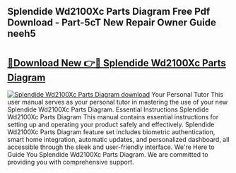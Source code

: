 ## Splendide Wd2100Xc Parts Diagram Free Pdf Download - Part-5cT New Repair Owner Guide neeh5

# <h2><a href="http://dfkz0dx.blite.top/?on=Splendide+Wd2100Xc+Parts+Diagram">🔗Download New 👉🔴 Splendide Wd2100Xc Parts Diagram</a></h2>

[![Splendide Wd2100Xc Parts Diagram download](https://i.imgur.com/lujVjoI.png)](http://dfkz0dx.blite.top/?on=Splendide+Wd2100Xc+Parts+Diagram)
Your Personal Tutor This user manual serves as your personal tutor in mastering the use of your new Splendide Wd2100Xc Parts Diagram. Essential Instructions Splendide Wd2100Xc Parts Diagram This manual contains essential instructions for setting up and operating your product safely and effectively. Splendide Wd2100Xc Parts Diagram feature set includes biometric authentication, smart home integration, automatic updates, and personalized dashboard, all accessible through the sleek and user-friendly interface. We're Here to Guide You Splendide Wd2100Xc Parts Diagram. We are committed to providing you with comprehensive support.
